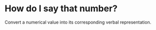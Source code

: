 # How do I say that number?

Convert a numerical value into its corresponding verbal representation.
